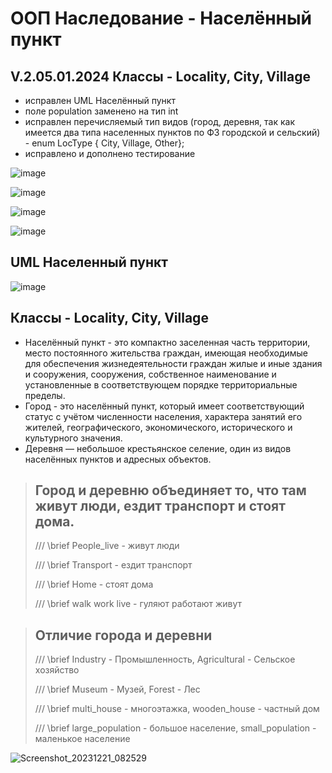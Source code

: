 # ООП Наследование - Населённый пункт
## V.2.05.01.2024 Классы - Locality, City, Village
- исправлен UML Населённый пункт
- поле population заменено на тип int
- исправлен перечисляемый тип видов (город, деревня, так как имеется два типа населенных пунктов по ФЗ городской и сельский) - enum LocType { City, Village, Other};
- исправлено и дополнено тестирование
  
![image](https://github.com/BurdinskayaNV/OOP-2-kurs/assets/148595309/0aaf2ee4-648b-4259-ac50-c56a3440ed99)

![image](https://github.com/BurdinskayaNV/OOP-2-kurs/assets/148595309/e1e5358c-a3e4-4b02-9421-d17355de068a)

![image](https://github.com/BurdinskayaNV/OOP-2-kurs/assets/148595309/830a4bb2-a7e2-4fbe-acb5-f98857ebe8e7)

![image](https://github.com/BurdinskayaNV/OOP-2-kurs/assets/148595309/2cb1c5b1-51f6-4168-92cd-dba60e77b050)


## UML Населенный пункт

![image](https://github.com/BurdinskayaNV/OOP-2-kurs/assets/148595309/6f21f9f2-b8f4-40c3-b29e-94d6328bea36)


## Классы - Locality, City, Village
- Населённый пункт - это компактно заселенная часть территории,
  место постоянного жительства граждан, имеющая необходимые для 
  обеспечения жизнедеятельности граждан жилые и иные здания и сооружения,
  сооружения, собственное наименование и установленные в соответствующем
  порядке территориальные пределы.
- Город - это населённый пункт, который имеет соответствующий статус с 
  учётом численности населения, характера занятий его жителей, 
  географического, экономического, исторического и культурного значения.
- Деревня — небольшое крестьянское селение, 
  один из видов населённых пунктов и адресных объектов.

>  ## Город и деревню объединяет то, что там живут люди, ездит транспорт и стоят дома.
> 
>  /// \brief People_live - живут люди
> 
>  /// \brief Transport - ездит транспорт
> 
>  /// \brief Home - стоят дома
> 
>  /// \brief walk work live - гуляют работают живут
> 



>  ## Отличие города и деревни
> 
>  /// \brief Industry - Промышленность, Agricultural - Сельское хозяйство
> 
>  /// \brief Museum - Музей, Forest - Лес
> 
>  /// \brief multi_house - многоэтажка, wooden_house - частный дом
> 
>  /// \brief large_population - большое население, small_population - маленькое население
> 


![Screenshot_20231221_082529](https://github.com/BurdinskayaNV/OOP-2-kurs/assets/148595309/ff136f9f-5c31-44f7-a230-fa2e5351d4c6)
